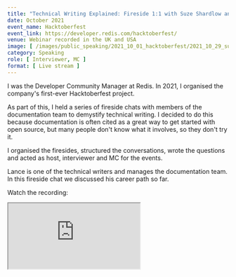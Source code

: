 ```yaml
---
title: "Technical Writing Explained: Fireside 1:1 with Suze Shardlow and Lance Leonard"
date: October 2021
event_name: Hacktoberfest
event_link: https://developer.redis.com/hacktoberfest/
venue: Webinar recorded in the UK and USA
image: [ /images/public_speaking/2021_10_01_hacktoberfest/2021_10_29_suze_lance_fireside/lance_fireside.jpg ]
category: Speaking
role: [ Interviewer, MC ]
format: [ Live stream ]
---
```


I was the Developer Community Manager at Redis.  In 2021, I organised the company's first-ever Hacktoberfest project.

As part of this, I held a series of fireside chats with members of the documentation team to demystify technical writing.  I decided to do this because documentation is often cited as a great way to get started with open source, but many people don't know what it involves, so they don't try it.

I organised the firesides, structured the conversations, wrote the questions and acted as host, interviewer and MC for the events.

Lance is one of the technical writers and manages the documentation team.  In this fireside chat we discussed his career path so far.

Watch the recording:

<div class="embed-responsive embed-responsive-16by9">
  <iframe class="embed-responsive-item" src="https://www.youtube.com/embed/SeK0OGF5dgE" allowfullscreen></iframe>
</div><br/>
